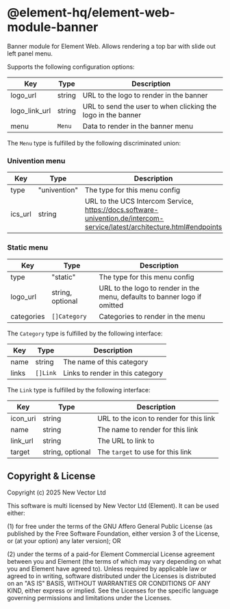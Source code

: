 # @element-hq/element-web-module-banner

Banner module for Element Web.
Allows rendering a top bar with slide out left panel menu.

Supports the following configuration options:

| Key           | Type   | Description                                                  |
| ------------- | ------ | ------------------------------------------------------------ |
| logo_url      | string | URL to the logo to render in the banner                      |
| logo_link_url | string | URL to send the user to when clicking the logo in the banner |
| menu          | `Menu` | Data to render in the banner menu                            |

The `Menu` type is fulfilled by the following discriminated union:

### Univention menu

| Key     | Type         | Description                                                                                                              |
| ------- | ------------ | ------------------------------------------------------------------------------------------------------------------------ |
| type    | "univention" | The type for this menu config                                                                                            |
| ics_url | string       | URL to the UCS Intercom Service, https://docs.software-univention.de/intercom-service/latest/architecture.html#endpoints |

### Static menu

| Key        | Type             | Description                                                               |
| ---------- | ---------------- | ------------------------------------------------------------------------- |
| type       | "static"         | The type for this menu config                                             |
| logo_url   | string, optional | URL to the logo to render in the menu, defaults to banner logo if omitted |
| categories | `[]Category`     | Categories to render in the menu                                          |

The `Category` type is fulfilled by the following interface:

| Key   | Type     | Description                      |
| ----- | -------- | -------------------------------- |
| name  | string   | The name of this category        |
| links | `[]Link` | Links to render in this category |

The `Link` type is fulfilled by the following interface:

| Key      | Type             | Description                             |
| -------- | ---------------- | --------------------------------------- |
| icon_uri | string           | URL to the icon to render for this link |
| name     | string           | The name to render for this link        |
| link_url | string           | The URL to link to                      |
| target   | string, optional | The `target` to use for this link       |

## Copyright & License

Copyright (c) 2025 New Vector Ltd

This software is multi licensed by New Vector Ltd (Element). It can be used either:

(1) for free under the terms of the GNU Affero General Public License (as published by the Free Software Foundation, either version 3 of the License, or (at your option) any later version); OR

(2) under the terms of a paid-for Element Commercial License agreement between you and Element (the terms of which may vary depending on what you and Element have agreed to).
Unless required by applicable law or agreed to in writing, software distributed under the Licenses is distributed on an "AS IS" BASIS, WITHOUT WARRANTIES OR CONDITIONS OF ANY KIND, either express or implied. See the Licenses for the specific language governing permissions and limitations under the Licenses.

